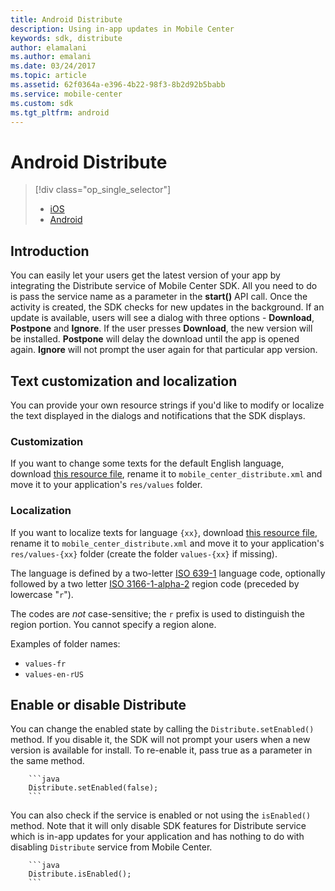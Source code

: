 ```yaml
---
title: Android Distribute
description: Using in-app updates in Mobile Center
keywords: sdk, distribute
author: elamalani
ms.author: emalani
ms.date: 03/24/2017
ms.topic: article
ms.assetid: 62f0364a-e396-4b22-98f3-8b2d92b5babb
ms.service: mobile-center
ms.custom: sdk
ms.tgt_pltfrm: android
---
```


# Android Distribute

> [!div class="op_single_selector"]
> * [iOS](ios.md)
> * [Android](android.md)

## Introduction
You can easily let your users get the latest version of your app by integrating the Distribute service of Mobile Center SDK. All you need to do is pass the service name as a parameter in the **start()** API call. Once the activity is created, the SDK checks for new updates in the background. If an update is available, users will see a dialog with three options - **Download**, **Postpone** and **Ignore**. If the user presses **Download**, the new version will be installed. **Postpone** will delay the download until the app is opened again. **Ignore** will not prompt the user again for that particular app version.

## Text customization and localization

You can provide your own resource strings if you'd like to modify or localize the text displayed in the dialogs and notifications that the SDK displays.

### Customization

If you want to change some texts for the default English language, download
[this resource file](https://raw.githubusercontent.com/Microsoft/mobile-center-sdk-android/master/sdk/mobile-center-distribute/src/main/res/values/strings.xml), rename it to `mobile_center_distribute.xml` and move it to your application's `res/values` folder.

### Localization

If you want to localize texts for language `{xx}`, download
[this resource file](https://raw.githubusercontent.com/Microsoft/mobile-center-sdk-android/master/sdk/mobile-center-distribute/src/main/res/values/strings.xml), rename it to `mobile_center_distribute.xml` and move it to your application's `res/values-{xx}` folder (create the folder `values-{xx}` if missing).

[//]: # (The following is extracted from https://developer.android.com/guide/topics/resources/providing-resources.html#AlternativeResources)

The language is defined by a two-letter [ISO 639-1](http://www.loc.gov/standards/iso639-2/php/code_list.php) language code, optionally followed by a two letter [ISO 3166-1-alpha-2](http://www.iso.org/iso/en/prods-services/iso3166ma/02iso-3166-code-lists/list-en1.html) region code (preceded by lowercase "`r`").

The codes are *not* case-sensitive; the `r` prefix is used to distinguish the region portion. You cannot specify a region alone.

Examples of folder names:

* `values-fr`
* `values-en-rUS`

## Enable or disable Distribute

You can change the enabled state by calling the `Distribute.setEnabled()` method. If you disable it, the SDK will not prompt your users when a new version is available for install. To re-enable it, pass true as a parameter in the same method.

        ```java
        Distribute.setEnabled(false);
        ```

You can also check if the service is enabled or not using the `isEnabled()` method. Note that it will only disable SDK features for Distribute service which is in-app updates for your application and has nothing to do with disabling `Distribute` service from Mobile Center.

        ```java
        Distribute.isEnabled();
        ```

